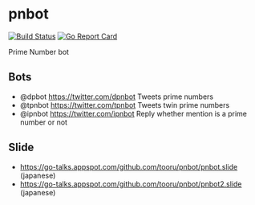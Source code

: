 # pnbot

[![Build Status](https://travis-ci.org/tooru/pnbot.svg?branch=use-travis-ci)](https://travis-ci.org/tooru/pnbot)
[![Go Report Card](https://goreportcard.com/badge/github.com/tooru/pnbot)](https://goreportcard.com/report/github.com/tooru/pnbot)

Prime Number bot

## Bots

* @dpbot https://twitter.com/dpnbot Tweets prime numbers
* @tpnbot https://twitter.com/tpnbot Tweets twin prime numbers
* @ipnbot https://twitter.com/ipnbot Reply whether mention is a prime number or not

## Slide

* https://go-talks.appspot.com/github.com/tooru/pnbot/pnbot.slide (japanese)
* https://go-talks.appspot.com/github.com/tooru/pnbot/pnbot2.slide (japanese)
